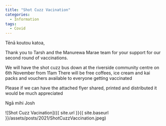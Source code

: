 ```yaml
---
title: "Shot Cuzz Vacination"
categories:
  - Information
tags:
  - Covid
---
```


Tēnā koutou katoa,

Thank you to Tarsh and the Manurewa Marae team for your support for our second round of vaccinations.

We will have the shot cuzz bus down at the riverside community centre on 6th November from 11am
There will be free coffees, ice cream and kai packs and vouchers available to everyone getting vaccinated 

Please if we can have the attached flyer shared, printed and distributed it would be much appreciated

Ngā mihi
Josh

![Shot Cuzz Vacination]({{ site.url }}{{ site.baseurl }}/assets/posts/2021/ShotCuzzVaccination.jpeg)
